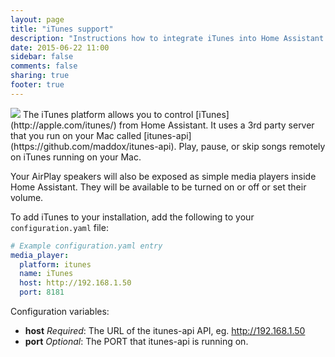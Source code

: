 ```yaml
---
layout: page
title: "iTunes support"
description: "Instructions how to integrate iTunes into Home Assistant."
date: 2015-06-22 11:00
sidebar: false
comments: false
sharing: true
footer: true
---
```


<img src='/images/supported_brands/itunes.png' class='brand pull-right' />
 The iTunes platform allows you to control [iTunes](http://apple.com/itunes/) from Home Assistant.
 It uses a 3rd party server that you run on your Mac called
 [itunes-api](https://github.com/maddox/itunes-api). Play, pause, or skip songs remotely on iTunes
 running on your Mac.

 Your AirPlay speakers will also be exposed as simple media players inside Home
 Assistant. They will be available to be turned on or off or set their volume.

To add iTunes to your installation, add the following to your `configuration.yaml` file:

```yaml
# Example configuration.yaml entry
media_player:
  platform: itunes
  name: iTunes
  host: http://192.168.1.50
  port: 8181
```

Configuration variables:

- **host** *Required*: The URL of the itunes-api API, eg. http://192.168.1.50
- **port** *Optional*: The PORT that itunes-api is running on.
